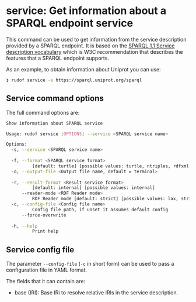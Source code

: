 # service: Get information about a SPARQL endpoint service

This command can be used to get information from the service description provided by a SPARQL endpoint. It is based on the [SPARQL 1.1 Service description vocabulary](https://www.w3.org/TR/sparql11-service-description/) which is W3C recommendation that describes the features that a SPARQL endpoint supports.

As an example, to obtain information about Uniprot you can use:

```sh
❯ rudof service -s https://sparql.uniprot.org/sparql
```

## Service command options

The full command options are:

```sh
Show information about SPARQL service

Usage: rudof service [OPTIONS] --service <SPARQL service name>

Options:
  -s, --service <SPARQL service name>
          
  -f, --format <SPARQL service format>
          [default: turtle] [possible values: turtle, ntriples, rdfxml, trig, n3, nquads]
  -o, --output-file <Output file name, default = terminal>
          
  -r, --result-format <Result service format>
          [default: internal] [possible values: internal]
      --reader-mode <RDF Reader mode>
          RDF Reader mode [default: strict] [possible values: lax, strict]
  -c, --config-file <Config file name>
          Config file path, if unset it assumes default config
      --force-overwrite
          
  -h, --help
          Print help
```

## Service config file

The parameter `--config-file`  (`-c` in short form) can be used to pass a configuration file in YAML format.

The fields that it can contain are:

- base (IRI): Base IRi to resolve relative IRIs in the service description.
